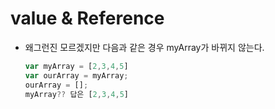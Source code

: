 # value & Reference

- 왜그런진 모르겠지만 다음과 같은 경우 myArray가 바뀌지 않는다.

  ```javascript
  var myArray = [2,3,4,5]
  var ourArray = myArray;
  ourArray = [];
  myArray?? 답은 [2,3,4,5]
  ```
